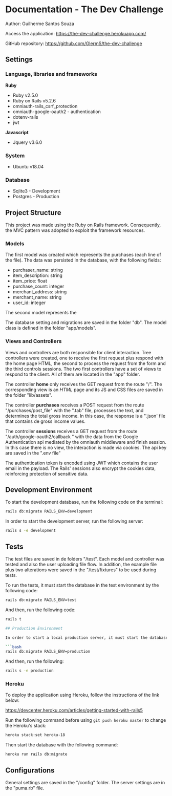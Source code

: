 # Documentation - The Dev Challenge

Author: Guilherme Santos Souza

Access the application: https://the-dev-challenge.herokuapp.com/

GitHub repository: https://github.com/GlermS/the-dev-challenge

## Settings

### Language, libraries and frameworks

**Ruby**

* Ruby v2.5.0
* Ruby on Rails v5.2.6
* omniauth-rails_csrf_protection
* omniauth-google-oauth2 - authentication
* dotenv-rails
* jwt

**Javascript**

* Jquery v3.6.0

### System

* Ubuntu v18.04

### Database

* Sqlite3 - Development
* Postgres - Production

## Project Structure

This project was made using the Ruby on Rails framework. Consequently, the MVC pattern was adopted to exploit the framework resources.

### Models

The first model was created which represents the purchases (each line of the file). The data was persisted in the database, with the following fields:

* purchaser_name: string
* item_description: string
* item_price: float
* purchase_count: integer
* merchant_address: string
* merchant_name: string
* user_id: integer

The second model represents the

The database setting and migrations are saved in the folder "db". The model class is defined in the folder "app/models".

### Views and Controllers

Views and controllers are both responsible for client interaction. Tree controllers were created, one to receive the first request plus respond with the home page HTML, the second to process the request from the form and the third controls sessions. The two first controllers have a set of views to respond to the client. All of them are located in the "app" folder.

The controller **home** only receives the GET request from the route "/". The corresponding view is an *HTML* page and its JS and CSS files are saved in the folder "lib/assets". 

The controller **purchases** receives a POST request from the route "/purchases/post_file" with the ".tab" file, processes the text, and determines the total gross income. In this case, the response is a ''.json' file that contains de gross income values.

The controller **sessions** receives a GET request from the route "/auth/google-oauth2/callback " with the data from the Google Authentication api mediated by the omniauth middleware and finish session. In this case there is no view, the interaction is made via cookies. The api key are saved in the ".env file"

The authentication token is encoded using JWT which contains the user email in the payload. The Rails' sessions also encrypt the cookies data, reinforcing protection of sensitive data.

## Development Environment

To start the development database, run the following code on the terminal:

```bash
rails db:migrate RAILS_ENV=development
```

In order to start the development server, run the following server:

```bash
rails s -e development
```

## Tests

The test files are saved in de folders "/test". Each model and controller was tested and also the user uploading file flow. In addition, the example file plus two alterations were saved in the "/test/fixtures" to be used during tests.

To run the tests, it must start the database in the test environment by the following code:

```bash
rails db:migrate RAILS_ENV=test
```

And then, run the following code:

```bash
rails t

## Production Environment

In order to start a local production server, it must start the database in the environment by the following code:

```bash
rails db:migrate RAILS_ENV=production
```

And then, run the following:

```bash
rails s -e production
```

### Heroku

To deploy the application using Heroku, follow the instructions of the link below:

https://devcenter.heroku.com/articles/getting-started-with-rails5

Run the following command before using `git push heroku master` to change the Heroku's stack:

```bash
heroku stack:set heroku-18
```

Then start the database with the following command:

```bash
heroku run rails db:migrate
```



## Configurations

General settings are saved in the "/config" folder. The server settings are in the "puma.rb" file.

